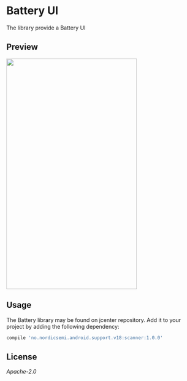 # Battery UI 

The library provide a Battery UI

## Preview
<img src="https://github.com/BlackYHawk/Battery/tree/master/preview.png" width="340" height="600"/>

## Usage

The Battery library may be found on jcenter repository. Add it to your project by adding the following dependency:
```Groovy
compile 'no.nordicsemi.android.support.v18:scanner:1.0.0'
```

## License
*Apache-2.0*  



```
